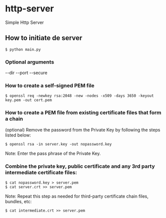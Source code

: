 # http-server
Simple Http Server

## How to initiate de server
```
$ python main.py
```

### Optional arguments
--dir
--port
--secure

### How to create a self-signed PEM file
```
$ openssl req -newkey rsa:2048 -new -nodes -x509 -days 3650 -keyout key.pem -out cert.pem
```

### How to create a PEM file from existing certificate files that form a chain
(optional) Remove the password from the Private Key by following the steps listed below:
```
$ openssl rsa -in server.key -out nopassword.key
```
Note: Enter the pass phrase of the Private Key.

### Combine the private key, public certificate and any 3rd party intermediate certificate files:
```
$ cat nopassword.key > server.pem
$ cat server.crt >> server.pem
```

Note: Repeat this step as needed for third-party certificate chain files, bundles, etc:
```
$ cat intermediate.crt >> server.pem
```